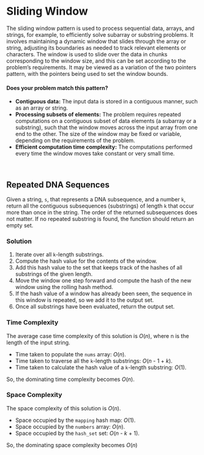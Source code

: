 # Sliding Window

The sliding window pattern is used to process sequential data, arrays, and
strings, for example, to efficiently solve subarray or substring problems.
It involves maintaining a dynamic window that slides through the array or 
string, adjusting its boundaries as needed to track relevant elements or 
characters. The window is used to slide over the data in chunks corresponding
to the window size, and this can be set according to the problem’s requirements.
It may be viewed as a variation of the two pointers pattern, with the pointers
being used to set the window bounds.

#### Does your problem match this pattern?
* **Contiguous data:** The input data is stored in a contiguous manner,
such as an array or string.
* **Processing subsets of elements:** The problem requires repeated 
computations on a contiguous subset of data elements (a subarray or a 
substring), such that the window moves across the input array from one end 
to the other. The size of the window may be fixed or variable, depending on the requirements of the problem.
* **Efficient computation time complexity:** The computations performed every 
time the window moves take constant or very small time.

<br/>

## Repeated DNA Sequences
Given a string, `s`, that represents a DNA subsequence, and a number `k`, 
return all the contiguous subsequences (substrings) of length `k` that occur 
more than once in the string. The order of the returned subsequences does not 
matter. If no repeated substring is found, the function should return an 
empty set.
### Solution
1. Iterate over all `k`-length substrings.
2. Compute the hash value for the contents of the window.
3. Add this hash value to the set that keeps track of the hashes of all 
substrings of the given length.
4. Move the window one step forward and compute the hash of the new window 
using the rolling hash method.
5. If the hash value of a window has already been seen, the sequence in this
window is repeated, so we add it to the output set.
6. Once all substrings have been evaluated, return the output set.

### Time Complexity
The average case time complexity of this solution is *O*(*n*), where n is the
length of the input string. 
* Time taken to populate the `nums` array: *O*(*n*).
* Time taken to traverse all the `k`-length substrings: *O*(*n* - 1 + *k*).
* Time taken to calculate the hash value of a `k`-length substring: *O*(1).

So, the dominating time complexity becomes *O*(*n*).

### Space Complexity
The space complexity of this solution is *O*(*n*).
* Space occupied by the `mapping` hash map: *O*(1).
* Space occupied by the `numbers` array: *O*(*n*).
* Space occupied by the `hash_set` set: *O*(*n* - *k* + 1).

So, the dominating space complexity becomes *O*(*n*)

<br/>

